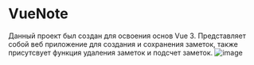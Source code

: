 # VueNote
Данный проект был создан для освоения основ Vue 3. Представляет собой веб приложение для создания и сохранения заметок, также присутсвует функция удаления заметок и подсчет заметок.
![image](https://github.com/Chubak-s/VueNote/assets/112934217/572a16c7-3a97-4a60-be32-c7082443802f)
